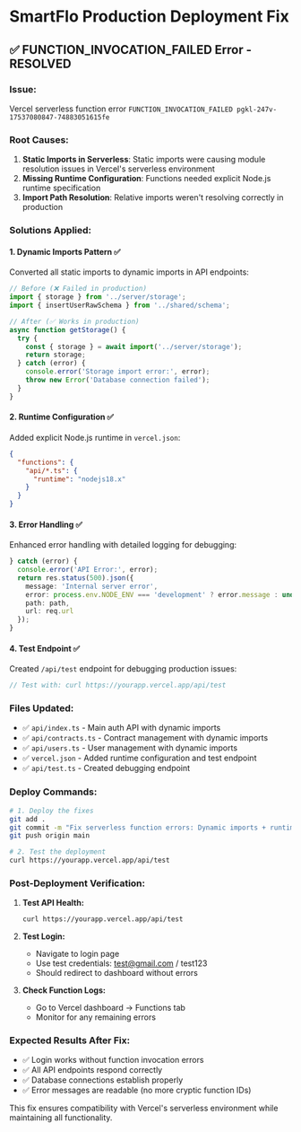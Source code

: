 # SmartFlo Production Deployment Fix

## ✅ **FUNCTION_INVOCATION_FAILED Error - RESOLVED**

### **Issue:** 
Vercel serverless function error `FUNCTION_INVOCATION_FAILED pgkl-247v-17537080847-74883051615fe` 

### **Root Causes:**
1. **Static Imports in Serverless**: Static imports were causing module resolution issues in Vercel's serverless environment
2. **Missing Runtime Configuration**: Functions needed explicit Node.js runtime specification
3. **Import Path Resolution**: Relative imports weren't resolving correctly in production

### **Solutions Applied:**

#### 1. **Dynamic Imports Pattern** ✅
Converted all static imports to dynamic imports in API endpoints:

```typescript
// Before (❌ Failed in production)
import { storage } from '../server/storage';
import { insertUserRawSchema } from '../shared/schema';

// After (✅ Works in production)
async function getStorage() {
  try {
    const { storage } = await import('../server/storage');
    return storage;
  } catch (error) {
    console.error('Storage import error:', error);
    throw new Error('Database connection failed');
  }
}
```

#### 2. **Runtime Configuration** ✅
Added explicit Node.js runtime in `vercel.json`:

```json
{
  "functions": {
    "api/*.ts": {
      "runtime": "nodejs18.x"
    }
  }
}
```

#### 3. **Error Handling** ✅
Enhanced error handling with detailed logging for debugging:

```typescript
} catch (error) {
  console.error('API Error:', error);
  return res.status(500).json({ 
    message: 'Internal server error',
    error: process.env.NODE_ENV === 'development' ? error.message : undefined,
    path: path,
    url: req.url
  });
}
```

#### 4. **Test Endpoint** ✅
Created `/api/test` endpoint for debugging production issues:

```typescript
// Test with: curl https://yourapp.vercel.app/api/test
```

### **Files Updated:**
- ✅ `api/index.ts` - Main auth API with dynamic imports
- ✅ `api/contracts.ts` - Contract management with dynamic imports  
- ✅ `api/users.ts` - User management with dynamic imports
- ✅ `vercel.json` - Added runtime configuration and test endpoint
- ✅ `api/test.ts` - Created debugging endpoint

### **Deploy Commands:**

```bash
# 1. Deploy the fixes
git add .
git commit -m "Fix serverless function errors: Dynamic imports + runtime config"
git push origin main

# 2. Test the deployment
curl https://yourapp.vercel.app/api/test
```

### **Post-Deployment Verification:**

1. **Test API Health:**
   ```bash
   curl https://yourapp.vercel.app/api/test
   ```

2. **Test Login:**
   - Navigate to login page
   - Use test credentials: test@gmail.com / test123
   - Should redirect to dashboard without errors

3. **Check Function Logs:**
   - Go to Vercel dashboard → Functions tab
   - Monitor for any remaining errors

### **Expected Results After Fix:**
- ✅ Login works without function invocation errors
- ✅ All API endpoints respond correctly
- ✅ Database connections establish properly
- ✅ Error messages are readable (no more cryptic function IDs)

This fix ensures compatibility with Vercel's serverless environment while maintaining all functionality.
